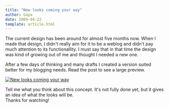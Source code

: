 ```yaml
---
title: "New looks coming your way"
author: Gaya
date: 2009-04-22
template: article.html
---
```

The current design has been around for almost five months now. When I made that design, I didn't really aim for it to be a weblog and didn't pay much attention to its functionallity. I must say that in that time the design was kind of growing out of me and thought I needed a new one.

After a few days of thinking and many drafts I created a version suited better for my blogging needs. Read the post to see a large preview.

[![New looks coming your way](/articles/new-looks-coming-your-way/prevgdpost.jpg "New looks coming your way")](http://www.gayadesign.com/general/new-looks-coming-your-way/)

<span class="more"></span>

Tell me what you think about this concept. It's not fully done yet, but it gives an idea of what the looks will be.  
 Thanks for watching!